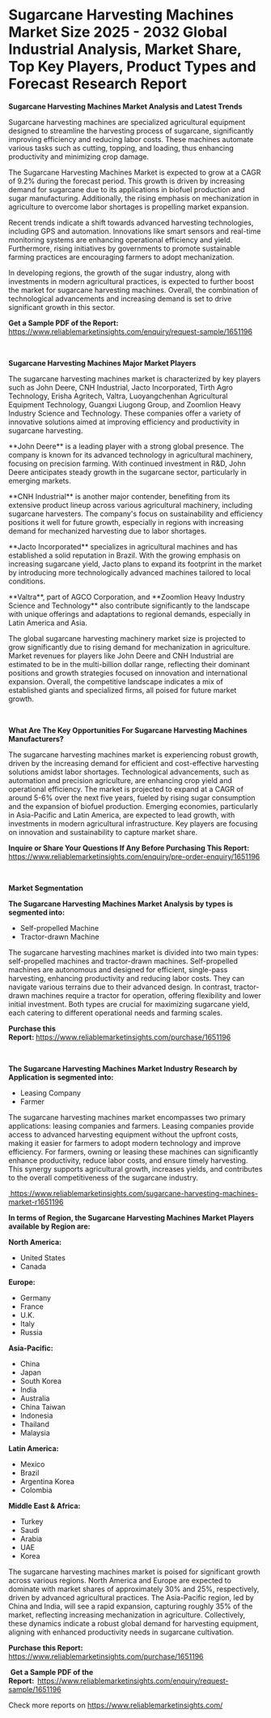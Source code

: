 <p><h1>Sugarcane Harvesting Machines Market Size 2025 - 2032 Global Industrial Analysis, Market Share, Top Key Players, Product Types and Forecast Research Report</h1></p><p><strong>Sugarcane Harvesting Machines Market Analysis and Latest Trends</strong></p>
<p><p>Sugarcane harvesting machines are specialized agricultural equipment designed to streamline the harvesting process of sugarcane, significantly improving efficiency and reducing labor costs. These machines automate various tasks such as cutting, topping, and loading, thus enhancing productivity and minimizing crop damage.</p><p>The Sugarcane Harvesting Machines Market is expected to grow at a CAGR of 9.2% during the forecast period. This growth is driven by increasing demand for sugarcane due to its applications in biofuel production and sugar manufacturing. Additionally, the rising emphasis on mechanization in agriculture to overcome labor shortages is propelling market expansion.</p><p>Recent trends indicate a shift towards advanced harvesting technologies, including GPS and automation. Innovations like smart sensors and real-time monitoring systems are enhancing operational efficiency and yield. Furthermore, rising initiatives by governments to promote sustainable farming practices are encouraging farmers to adopt mechanization.</p><p>In developing regions, the growth of the sugar industry, along with investments in modern agricultural practices, is expected to further boost the market for sugarcane harvesting machines. Overall, the combination of technological advancements and increasing demand is set to drive significant growth in this sector.</p></p>
<p><strong>Get a Sample PDF of the Report:&nbsp;</strong> <a href="https://www.reliablemarketinsights.com/enquiry/request-sample/1651196?utm_campaign=3551&utm_medium=2&utm_source=Github&utm_content=ia&utm_term=08042025&utm_id=sugarcane-harvesting-machines">https://www.reliablemarketinsights.com/enquiry/request-sample/1651196</a></p>
<p>&nbsp;</p>
<p><strong>Sugarcane Harvesting Machines Major Market Players</strong></p>
<p><p>The sugarcane harvesting machines market is characterized by key players such as John Deere, CNH Industrial, Jacto Incorporated, Tirth Agro Technology, Erisha Agritech, Valtra, Luoyangchenhan Agricultural Equipment Technology, Guangxi Liugong Group, and Zoomlion Heavy Industry Science and Technology. These companies offer a variety of innovative solutions aimed at improving efficiency and productivity in sugarcane harvesting.</p><p>**John Deere** is a leading player with a strong global presence. The company is known for its advanced technology in agricultural machinery, focusing on precision farming. With continued investment in R&D, John Deere anticipates steady growth in the sugarcane sector, particularly in emerging markets.</p><p>**CNH Industrial** is another major contender, benefiting from its extensive product lineup across various agricultural machinery, including sugarcane harvesters. The company's focus on sustainability and efficiency positions it well for future growth, especially in regions with increasing demand for mechanized harvesting due to labor shortages.</p><p>**Jacto Incorporated** specializes in agricultural machines and has established a solid reputation in Brazil. With the growing emphasis on increasing sugarcane yield, Jacto plans to expand its footprint in the market by introducing more technologically advanced machines tailored to local conditions.</p><p>**Valtra**, part of AGCO Corporation, and **Zoomlion Heavy Industry Science and Technology** also contribute significantly to the landscape with unique offerings and adaptations to regional demands, especially in Latin America and Asia.</p><p>The global sugarcane harvesting machinery market size is projected to grow significantly due to rising demand for mechanization in agriculture. Market revenues for players like John Deere and CNH Industrial are estimated to be in the multi-billion dollar range, reflecting their dominant positions and growth strategies focused on innovation and international expansion. Overall, the competitive landscape indicates a mix of established giants and specialized firms, all poised for future market growth.</p></p>
<p>&nbsp;</p>
<p><strong>What Are The Key Opportunities For Sugarcane Harvesting Machines Manufacturers?</strong></p>
<p><p>The sugarcane harvesting machines market is experiencing robust growth, driven by the increasing demand for efficient and cost-effective harvesting solutions amidst labor shortages. Technological advancements, such as automation and precision agriculture, are enhancing crop yield and operational efficiency. The market is projected to expand at a CAGR of around 5-6% over the next five years, fueled by rising sugar consumption and the expansion of biofuel production. Emerging economies, particularly in Asia-Pacific and Latin America, are expected to lead growth, with investments in modern agricultural infrastructure. Key players are focusing on innovation and sustainability to capture market share.</p></p>
<p><strong>Inquire or Share Your Questions If Any Before Purchasing This Report:</strong> <a href="https://www.reliablemarketinsights.com/enquiry/pre-order-enquiry/1651196?utm_campaign=3551&utm_medium=2&utm_source=Github&utm_content=ia&utm_term=08042025&utm_id=sugarcane-harvesting-machines">https://www.reliablemarketinsights.com/enquiry/pre-order-enquiry/1651196</a></p>
<p>&nbsp;</p>
<p><strong>Market Segmentation</strong></p>
<p><strong>The Sugarcane Harvesting Machines Market Analysis by types is segmented into:</strong></p>
<p><ul><li>Self-propelled Machine</li><li>Tractor-drawn Machine</li></ul></p>
<p><p>The sugarcane harvesting machines market is divided into two main types: self-propelled machines and tractor-drawn machines. Self-propelled machines are autonomous and designed for efficient, single-pass harvesting, enhancing productivity and reducing labor costs. They can navigate various terrains due to their advanced design. In contrast, tractor-drawn machines require a tractor for operation, offering flexibility and lower initial investment. Both types are crucial for maximizing sugarcane yield, each catering to different operational needs and farming scales.</p></p>
<p><strong>Purchase this Report:&nbsp;</strong><a href="https://www.reliablemarketinsights.com/purchase/1651196?utm_campaign=3551&utm_medium=2&utm_source=Github&utm_content=ia&utm_term=08042025&utm_id=sugarcane-harvesting-machines">https://www.reliablemarketinsights.com/purchase/1651196</a></p>
<p>&nbsp;</p>
<p><strong>The Sugarcane Harvesting Machines Market Industry Research by Application is segmented into:</strong></p>
<p><ul><li>Leasing Company</li><li>Farmer</li></ul></p>
<p><p>The sugarcane harvesting machines market encompasses two primary applications: leasing companies and farmers. Leasing companies provide access to advanced harvesting equipment without the upfront costs, making it easier for farmers to adopt modern technology and improve efficiency. For farmers, owning or leasing these machines can significantly enhance productivity, reduce labor costs, and ensure timely harvesting. This synergy supports agricultural growth, increases yields, and contributes to the overall competitiveness of the sugarcane industry.</p></p>
<p><a href="https://www.reliablemarketinsights.com/sugarcane-harvesting-machines-market-r1651196?utm_campaign=3551&utm_medium=2&utm_source=Github&utm_content=ia&utm_term=08042025&utm_id=sugarcane-harvesting-machines">&nbsp;https://www.reliablemarketinsights.com/sugarcane-harvesting-machines-market-r1651196</a></p>
<p><strong>In terms of Region, the Sugarcane Harvesting Machines Market Players available by Region are:</strong></p>
<p>
    <p> <strong> North America: </strong>
        <ul>
            <li>United States</li>
            <li>Canada</li>
        </ul>
        </p> 
    <p> <strong> Europe: </strong>
        <ul>
            <li>Germany</li>
            <li>France</li>
            <li>U.K.</li>
            <li>Italy</li>
            <li>Russia</li>
        </ul>
        </p> 
    <p> <strong> Asia-Pacific: </strong>
        <ul>
            <li>China</li>
            <li>Japan</li>
            <li>South Korea</li>
            <li>India</li>
            <li>Australia</li>
            <li>China Taiwan</li>
            <li>Indonesia</li>
            <li>Thailand</li>
            <li>Malaysia</li>
        </ul>
        </p> 
    <p> <strong> Latin America: </strong>
        <ul>
            <li>Mexico</li>
            <li>Brazil</li>
            <li>Argentina Korea</li>
            <li>Colombia</li>
        </ul>
        </p> 
    <p> <strong> Middle East & Africa: </strong>
        <ul>
            <li>Turkey</li>
            <li>Saudi</li>
            <li>Arabia</li>
            <li>UAE</li>
            <li>Korea</li>
        </ul>
    </p>
    </p>
<p><p>The sugarcane harvesting machines market is poised for significant growth across various regions. North America and Europe are expected to dominate with market shares of approximately 30% and 25%, respectively, driven by advanced agricultural practices. The Asia-Pacific region, led by China and India, will see a rapid expansion, capturing roughly 35% of the market, reflecting increasing mechanization in agriculture. Collectively, these dynamics indicate a robust global demand for harvesting equipment, aligning with enhanced productivity needs in sugarcane cultivation.</p></p>
<p><strong>Purchase this Report: </strong><a href="https://www.reliablemarketinsights.com/purchase/1651196?utm_campaign=3551&utm_medium=2&utm_source=Github&utm_content=ia&utm_term=08042025&utm_id=sugarcane-harvesting-machines">https://www.reliablemarketinsights.com/purchase/1651196</a></p>
<p>&nbsp;<strong>Get a Sample PDF of the Report:&nbsp;&nbsp;</strong><a href="https://www.reliablemarketinsights.com/enquiry/request-sample/1651196?utm_campaign=3551&utm_medium=2&utm_source=Github&utm_content=ia&utm_term=08042025&utm_id=sugarcane-harvesting-machines">https://www.reliablemarketinsights.com/enquiry/request-sample/1651196</a></p>
<p><strong></strong></p>
<p>Check more reports on <a href="https://www.reliablemarketinsights.com/?utm_campaign=3551&utm_medium=2&utm_source=Github&utm_content=ia&utm_term=08042025&utm_id=sugarcane-harvesting-machines">https://www.reliablemarketinsights.com/</a></p>